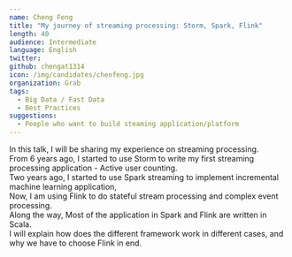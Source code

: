 ```yaml
---
name: Cheng Feng
title: "My journey of streaming processing: Storm, Spark, Flink"
length: 40
audience: Intermediate
language: English
twitter: 
github: chengat1314
icon: /img/candidates/chenfeng.jpg
organization: Grab
tags:
  - Big Data / Fast Data
  - Best Practices
suggestions:
  - People who want to build steaming application/platform
---
```

In this talk, I will be sharing my experience on streaming processing.  
From 6 years ago, I started to use Storm to write my first streaming processing application - Active user counting.   
Two years ago, I started to use Spark streaming to implement incremental machine learning application,  
Now, I am using Flink to do stateful stream processing and complex event processing.   
Along the way, Most of the application in Spark and Flink are written in Scala.   
I will explain how does the different framework work in different cases, and why we have to choose Flink in end.

